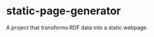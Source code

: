static-page-generator
=====================

A project that transforms RDF data into a static webpage.
